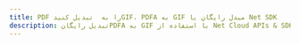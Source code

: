 ---title: PDF را به  تبدیل کنیدGIF، PDFA به GIF مبدل رایگان یا Net SDKdescription: تبدیل رایگانPDFA به GIF با استفاده از Net Cloud APIs & SDK همچنین اسناد PDF را در Cloud ایجاد، ویرایش و رندر کنید.---